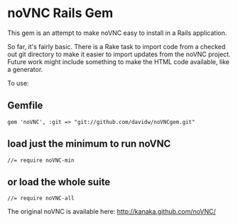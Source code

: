 # noVNC Rails Gem

This gem is an attempt to make noVNC easy to install in a Rails application.

So far, it's fairly basic.  There is a Rake task to import code from a
checked out git directory to make it easier to import updates from the
noVNC project.  Future work might include something to make the HTML
code available, like a generator.

To use:

## Gemfile
    gem 'noVNC', :git => "git://github.com/davidw/noVNCgem.git"

## load just the minimum to run noVNC
    //= require noVNC-min

## or load the whole suite
    //= require noVNC-all

The original noVNC is available here: http://kanaka.github.com/noVNC/
